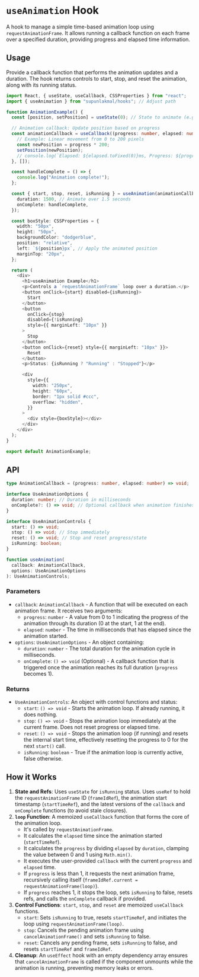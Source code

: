 # `useAnimation` Hook

A hook to manage a simple time-based animation loop using `requestAnimationFrame`. It allows running a callback function on each frame over a specified duration, providing progress and elapsed time information.

## Usage

Provide a callback function that performs the animation updates and a duration. The hook returns controls to start, stop, and reset the animation, along with its running status.

```typescript
import React, { useState, useCallback, CSSProperties } from "react";
import { useAnimation } from "supunlakmal/hooks"; // Adjust path

function AnimationExample() {
  const [position, setPosition] = useState(0); // State to animate (e.g., horizontal position)

  // Animation callback: Update position based on progress
  const animationCallback = useCallback((progress: number, elapsed: number) => {
    // Example: Linear movement from 0 to 200 pixels
    const newPosition = progress * 200;
    setPosition(newPosition);
    // console.log(`Elapsed: ${elapsed.toFixed(0)}ms, Progress: ${progress.toFixed(2)}, Position: ${newPosition.toFixed(2)}px`);
  }, []);

  const handleComplete = () => {
    console.log("Animation complete!");
  };

  const { start, stop, reset, isRunning } = useAnimation(animationCallback, {
    duration: 1500, // Animate over 1.5 seconds
    onComplete: handleComplete,
  });

  const boxStyle: CSSProperties = {
    width: "50px",
    height: "50px",
    backgroundColor: "dodgerblue",
    position: "relative",
    left: `${position}px`, // Apply the animated position
    marginTop: "20px",
  };

  return (
    <div>
      <h1>useAnimation Example</h1>
      <p>Controls a `requestAnimationFrame` loop over a duration.</p>
      <button onClick={start} disabled={isRunning}>
        Start
      </button>
      <button
        onClick={stop}
        disabled={!isRunning}
        style={{ marginLeft: "10px" }}
      >
        Stop
      </button>
      <button onClick={reset} style={{ marginLeft: "10px" }}>
        Reset
      </button>
      <p>Status: {isRunning ? "Running" : "Stopped"}</p>

      <div
        style={{
          width: "250px",
          height: "60px",
          border: "1px solid #ccc",
          overflow: "hidden",
        }}
      >
        <div style={boxStyle}></div>
      </div>
    </div>
  );
}

export default AnimationExample;
```

## API

```typescript
type AnimationCallback = (progress: number, elapsed: number) => void;

interface UseAnimationOptions {
  duration: number; // Duration in milliseconds
  onComplete?: () => void; // Optional callback when animation finishes
}

interface UseAnimationControls {
  start: () => void;
  stop: () => void; // Stop immediately
  reset: () => void; // Stop and reset progress/state
  isRunning: boolean;
}

function useAnimation(
  callback: AnimationCallback,
  options: UseAnimationOptions
): UseAnimationControls;
```

### Parameters

- `callback`: `AnimationCallback` - A function that will be executed on each animation frame. It receives two arguments:
  - `progress`: `number` - A value from 0 to 1 indicating the progress of the animation through its duration (0 at the start, 1 at the end).
  - `elapsed`: `number` - The time in milliseconds that has elapsed since the animation started.
- `options`: `UseAnimationOptions` - An object containing:
  - `duration`: `number` - The total duration for the animation cycle in milliseconds.
  - `onComplete`: `() => void` (Optional) - A callback function that is triggered once the animation reaches its full duration (`progress` becomes 1).

### Returns

- `UseAnimationControls`: An object with control functions and status:
  - `start`: `() => void` - Starts the animation loop. If already running, it does nothing.
  - `stop`: `() => void` - Stops the animation loop immediately at the current frame. Does not reset progress or elapsed time.
  - `reset`: `() => void` - Stops the animation loop (if running) and resets the internal start time, effectively resetting the progress to 0 for the next `start()` call.
  - `isRunning`: `boolean` - True if the animation loop is currently active, false otherwise.

## How it Works

1.  **State and Refs**: Uses `useState` for `isRunning` status. Uses `useRef` to hold the `requestAnimationFrame` ID (`frameIdRef`), the animation start timestamp (`startTimeRef`), and the latest versions of the `callback` and `onComplete` functions (to avoid stale closures).
2.  **`loop` Function**: A memoized `useCallback` function that forms the core of the animation loop.
    - It's called by `requestAnimationFrame`.
    - It calculates the `elapsed` time since the animation started (`startTimeRef`).
    - It calculates the `progress` by dividing `elapsed` by `duration`, clamping the value between 0 and 1 using `Math.min()`.
    - It executes the user-provided `callback` with the current `progress` and `elapsed` time.
    - If `progress` is less than 1, it requests the next animation frame, recursively calling itself (`frameIdRef.current = requestAnimationFrame(loop)`).
    - If `progress` reaches 1, it stops the loop, sets `isRunning` to false, resets refs, and calls the `onComplete` callback if provided.
3.  **Control Functions**: `start`, `stop`, and `reset` are memoized `useCallback` functions.
    - `start`: Sets `isRunning` to true, resets `startTimeRef`, and initiates the loop using `requestAnimationFrame(loop)`.
    - `stop`: Cancels the pending animation frame using `cancelAnimationFrame()` and sets `isRunning` to false.
    - `reset`: Cancels any pending frame, sets `isRunning` to false, and resets `startTimeRef` and `frameIdRef`.
4.  **Cleanup**: An `useEffect` hook with an empty dependency array ensures that `cancelAnimationFrame` is called if the component unmounts while the animation is running, preventing memory leaks or errors.
